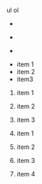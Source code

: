 ul
ol

*
+
-

* item 1
* item 2
* item3

1. item 1
2. item 2
3. item 3

1. item 1
1. item 2
1. item 3
1. item 4
